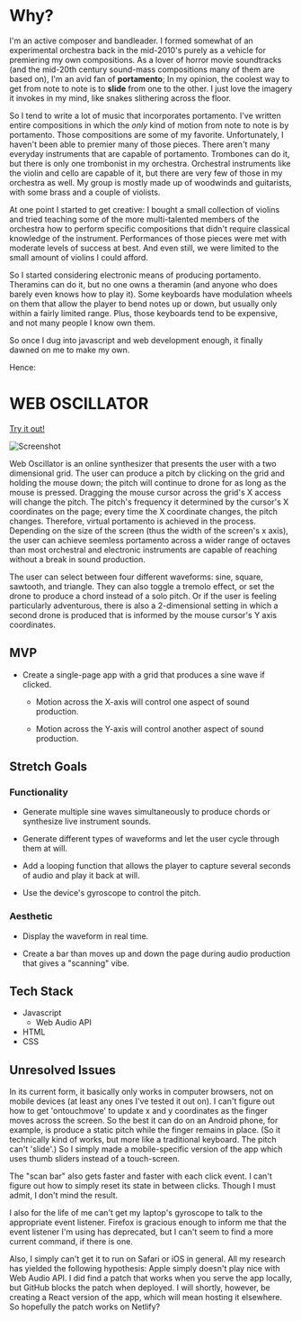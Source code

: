 # **Why?**

I'm an active composer and bandleader. I formed somewhat of an experimental orchestra back in the mid-2010's purely as a vehicle for premiering my own compositions. As a lover of horror movie soundtracks (and the mid-20th century sound-mass compositions many of them are based on), I'm an avid fan of **portamento**; In my opinion, the coolest way to get from note to note is to **slide** from one to the other. I just love the imagery it invokes in my mind, like snakes slithering across the floor.

So I tend to write a lot of music that incorporates portamento. I've written entire compositions in which the *only* kind of motion from note to note is by portamento. Those compositions are some of my favorite. Unfortunately, I haven't been able to premier many of those pieces. There aren't many everyday instruments that are capable of portamento. Trombones can do it, but there is only one trombonist in my orchestra. Orchestral instruments like the violin and cello are capable of it, but there are very few of those in my orchestra as well. My group is mostly made up of woodwinds and guitarists, with some brass and a couple of violists.

At one point I started to get creative: I bought a small collection of violins and tried teaching some of the more multi-talented members of the orchestra how to perform specific compositions that didn't require classical knowledge of the instrument. Performances of those pieces were met with moderate levels of success at best. And even still, we were limited to the small amount of violins I could afford.

So I started considering electronic means of producing portamento. Theramins can do it, but no one owns a theramin (and anyone who does barely even knows how to play it). Some keyboards have modulation wheels on them that allow the player to bend notes up or down, but usually only within a fairly limited range. Plus, those keyboards tend to be expensive, and not many people I know own them. 

So once I dug into javascript and web development enough, it finally dawned on me to make my own. 

Hence:

# **WEB OSCILLATOR**

[Try it out!](https://blake-d.github.io/web-oscillator/)

![Screenshot](screen_shot.png)

Web Oscillator is an online synthesizer that presents the user with a two dimensional grid. The user can produce a pitch by clicking on the grid and holding the mouse down; the pitch will continue to drone for as long as the mouse is pressed. Dragging the mouse cursor across the grid's X access will change the pitch. The pitch's frequency it determined by the cursor's X coordinates on the page; every time the X coordinate changes, the pitch changes. Therefore, virtual portamento is achieved in the process. Depending on the size of the screen (thus the width of the screen's x axis), the user can achieve seemless portamento across a wider range of octaves than most orchestral and electronic instruments are capable of reaching without a break in sound production.

The user can select between four different waveforms: sine, square, sawtooth, and triangle. They can also toggle a tremolo effect, or set the drone to produce a chord instead of a solo pitch. Or if the user is feeling particularly adventurous, there is also a 2-dimensional setting in which a second drone is produced that is informed by the mouse cursor's Y axis coordinates.

## **MVP**

- Create a single-page app with a grid that produces a sine wave if clicked.

    - Motion across the X-axis will control one aspect of sound production. 

    - Motion across the Y-axis will control another aspect of sound production.

## **Stretch Goals**

### Functionality

- Generate multiple sine waves simultaneously to produce chords or synthesize live instrument sounds.

- Generate different types of waveforms and let the user cycle through them at will.

- Add a looping function that allows the player to capture several seconds of audio and play it back at will.

- Use the device's gyroscope to control the pitch.

### Aesthetic

- Display the waveform in real time.

- Create a bar than moves up and down the page during audio production that gives a "scanning" vibe.


## **Tech Stack**

- Javascript
    - Web Audio API
- HTML
- CSS

## **Unresolved Issues**

In its current form, it basically only works in computer browsers, not on mobile devices (at least any ones I've tested it out on). I can't figure out how to get 'ontouchmove' to update x and y coordinates as the finger moves across the screen. So the best it can do on an Android phone, for example, is produce a static pitch while the finger remains in place. (So it technically kind of works, but more like a traditional keyboard. The pitch can't 'slide'.) So I simply made a mobile-specific version of the app which uses thumb sliders instead of a touch-screen.

The "scan bar" also gets faster and faster with each click event. I can't figure out how to simply reset its state in between clicks. Though I must admit, I don't mind the result.

I also for the life of me can't get my laptop's gyroscope to talk to the appropriate event listener. Firefox is gracious enough to inform me that the event listener I'm using has deprecated, but I can't seem to find a more current command, if there is one.

Also, I simply can't get it to run on Safari or iOS in general. All my research has yielded the following hypothesis: Apple simply doesn't play nice with Web Audio API. I did find a patch that works when you serve the app locally, but GitHub blocks the patch when deployed. I will shortly, however, be creating a React version of the app, which will mean hosting it elsewhere. So hopefully the patch works on Netlify?